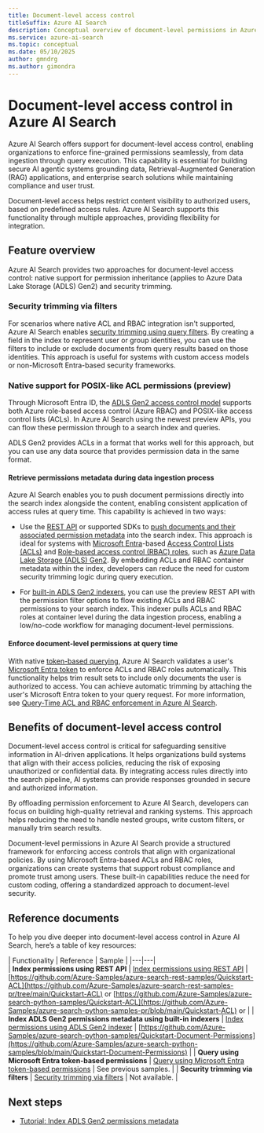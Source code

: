```yaml
---  
title: Document-level access control    
titleSuffix: Azure AI Search    
description: Conceptual overview of document-level permissions in Azure AI Search.    
ms.service: azure-ai-search    
ms.topic: conceptual    
ms.date: 05/10/2025    
author: gmndrg    
ms.author: gimondra    
---  
```

  
# Document-level access control in Azure AI Search  
  
Azure AI Search offers support for document-level access control, enabling organizations to enforce fine-grained permissions seamlessly, from data ingestion through query execution. This capability is essential for building secure AI agentic systems grounding data, Retrieval-Augmented Generation (RAG) applications, and enterprise search solutions while maintaining compliance and user trust.  
  
Document-level access helps restrict content visibility to authorized users, based on predefined access rules. Azure AI Search supports this functionality through multiple approaches, providing flexibility for integration. 
  
## Feature overview
  
Azure AI Search provides two approaches for document-level access control: native support for permission inheritance (applies to Azure Data Lake Storage (ADLS) Gen2) and security trimming.

### Security trimming via filters  

For scenarios where native ACL and RBAC integration isn't supported, Azure AI Search enables [security trimming using query filters](search-security-trimming-for-azure-search.md). By creating a field in the index to represent user or group identities, you can use the filters to include or exclude documents from query results based on those identities. This approach is useful for systems with custom access models or non-Microsoft Entra-based security frameworks.

### Native support for POSIX-like ACL permissions (preview)

Through Microsoft Entra ID, the [ADLS Gen2 access control model](/azure/storage/blobs/data-lake-storage-access-control-model) supports both Azure role-based access control (Azure RBAC) and POSIX-like access control lists (ACLs). In Azure AI Search using the newest preview APIs, you can flow these permission through to a search index and queries. 

ADLS Gen2 provides ACLs in a format that works well for this approach, but you can use any data source that provides permission data in the same format.
  
#### Retrieve permissions metadata during data ingestion process

Azure AI Search enables you to push document permissions directly into the search index alongside the content, enabling consistent application of access rules at query time. This capability is achieved in two ways:  
  
- Use the [REST API](/rest/api/searchservice/operation-groups) or supported SDKs to [push documents and their associated permission metadata](search-index-access-control-lists-and-rbac-push-api.md) into the search index. This approach is ideal for systems with [Microsoft Entra](/Entra/fundamentals/what-is-Entra)-based [Access Control Lists (ACLs)](/azure/storage/blobs/data-lake-storage-access-control) and [Role-based access control (RBAC) roles](/azure/role-based-access-control/overview), such as [Azure Data Lake Storage (ADLS) Gen2](/azure/storage/blobs/data-lake-storage-introduction). By embedding ACLs and RBAC container metadata within the index, developers can reduce the need for custom security trimming logic during query execution.

- For [built-in ADLS Gen2 indexers](search-indexer-access-control-lists-and-role-based-access.md), you can use the preview REST API with the permission filter options to flow existing ACLs and RBAC permissions to your search index. This indexer pulls ACLs and RBAC roles at container level during the data ingestion process, enabling a low/no-code workflow for managing document-level permissions.  
  
#### Enforce document-level permissions at query time

With native [token-based querying](https://aka.ms/azs-query-preserving-permissions), Azure AI Search validates a user's [Microsoft Entra token](/Entra/identity/devices/concept-tokens-microsoft-Entra-id) to enforce ACLs and RBAC roles automatically. This functionality helps trim result sets to include only documents the user is authorized to access. You can achieve automatic trimming by attaching the user's Microsoft Entra token to your query request. For more information, see [Query-Time ACL and RBAC enforcement in Azure AI Search](search-query-access-control-rbac-enforcement.md).

## Benefits of document-level access control  
  
Document-level access control is critical for safeguarding sensitive information in AI-driven applications. It helps organizations build systems that align with their access policies, reducing the risk of exposing unauthorized or confidential data. By integrating access rules directly into the search pipeline, AI systems can provide responses grounded in secure and authorized information.  

By offloading permission enforcement to Azure AI Search, developers can focus on building high-quality retrieval and ranking systems. This approach helps reducing the need to handle nested groups, write custom filters, or manually trim search results.  

Document-level permissions in Azure AI Search provide a structured framework for enforcing access controls that align with organizational policies. By using Microsoft Entra-based ACLs and RBAC roles, organizations can create systems that support robust compliance and promote trust among users. These built-in capabilities reduce the need for custom coding, offering a standardized approach to document-level security.  

## Reference documents  
  
To help you dive deeper into document-level access control in Azure AI Search, here’s a table of key resources:  
  
| Functionality                                   | Reference |  Sample |
|---|---|  
| **Index permissions using REST API**           | [Index permissions using REST API](search-index-access-control-lists-and-rbac-push-api.md)  |  [https://github.com/Azure-Samples/azure-search-rest-samples/Quickstart-ACL](https://github.com/Azure-Samples/azure-search-rest-samples-pr/tree/main/Quickstart-ACL) or [https://github.com/Azure-Samples/azure-search-python-samples/Quickstart-ACL](https://github.com/Azure-Samples/azure-search-python-samples-pr/blob/main/Quickstart-ACL) or |
| **Index ADLS Gen2 permissions metadata using built-in indexers** | [Index permissions using ADLS Gen2 indexer](search-indexer-access-control-lists-and-role-based-access.md) |   [https://github.com/Azure-Samples/azure-search-python-samples/Quickstart-Document-Permissions](https://github.com/Azure-Samples/azure-search-python-samples/blob/main/Quickstart-Document-Permissions) |
| **Query using Microsoft Entra token-based permissions** | [Query using Microsoft Entra token-based permissions](https://aka.ms/azs-query-preserving-permissions) | See previous samples. |
| **Security trimming via filters**              | [Security trimming via filters](search-security-trimming-for-azure-search.md)               |  Not available. |
  
## Next steps  
  
- [Tutorial: Index ADLS Gen2 permissions metadata](tutorial-adls-gen2-indexer-acls.md)  
